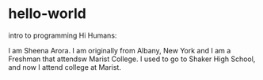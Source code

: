 # hello-world
intro to programming
Hi Humans:

I am Sheena Arora. I am originally from Albany, New York and I am a Freshman that attendsw Marist College. 
I used to go to Shaker High School, and now I attend college at Marist. 
